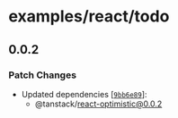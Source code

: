 # examples/react/todo

## 0.0.2

### Patch Changes

- Updated dependencies [[`9bb6e89`](https://github.com/TanStack/optimistic/commit/9bb6e8909cebdcd7c03091bfc12dd37f5ab2e1ea)]:
  - @tanstack/react-optimistic@0.0.2

